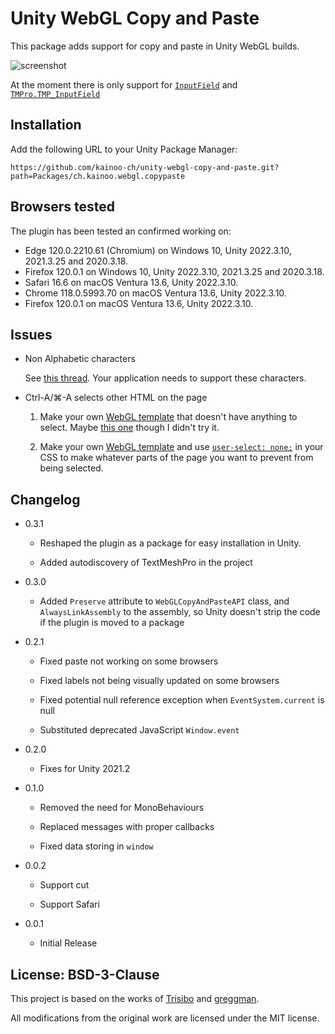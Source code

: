 # Unity WebGL Copy and Paste

This package adds support for copy and paste in Unity WebGL builds.

![screenshot](https://user-images.githubusercontent.com/234804/85267132-caa04900-b4af-11ea-821f-921cb7f02f34.gif)

At the moment there is only support for [`InputField`](https://docs.unity3d.com/2019.1/Documentation/Manual/script-InputField.html) and
[`TMPro.TMP_InputField`](https://docs.unity3d.com/Packages/com.unity.textmeshpro@2.1/api/TMPro.TMP_InputField.html)

## Installation

Add the following URL to your Unity Package Manager:
```
https://github.com/kainoo-ch/unity-webgl-copy-and-paste.git?path=Packages/ch.kainoo.webgl.copypaste
```

## Browsers tested

The plugin has been tested an confirmed working on:

* Edge 120.0.2210.61 (Chromium) on Windows 10, Unity 2022.3.10, 2021.3.25 and 2020.3.18.
* Firefox 120.0.1 on Windows 10, Unity 2022.3.10, 2021.3.25 and 2020.3.18.
* Safari 16.6 on macOS Ventura 13.6, Unity 2022.3.10.
* Chrome 118.0.5993.70 on macOS Ventura 13.6, Unity 2022.3.10.
* Firefox 120.0.1 on macOS Ventura 13.6, Unity 2022.3.10.

## Issues

* Non Alphabetic characters

  See [this thread](https://forum.unity.com/threads/japanese-hiragana-characters-dont-work-in-webgl.356097/). Your application needs to support these characters.

* Ctrl-A/⌘-A selects other HTML on the page

  1. Make your own [WebGL template](https://docs.unity3d.com/Manual/webgl-templates.html) that doesn't have
     anything to select. Maybe [this one](https://github.com/greggman/better-unity-webgl-template) though I
     didn't try it.

  2. Make your own [WebGL template](https://docs.unity3d.com/Manual/webgl-templates.html) and
     use [`user-select: none;`](https://developer.mozilla.org/en-US/docs/Web/CSS/user-select) in your CSS
     to make whatever parts of the page you want to prevent from being selected.

## Changelog

* 0.3.1

  * Reshaped the plugin as a package for easy installation in Unity.

  * Added autodiscovery of TextMeshPro in the project

* 0.3.0

  * Added `Preserve` attribute to `WebGLCopyAndPasteAPI` class, and `AlwaysLinkAssembly` to the assembly,
    so Unity doesn't strip the code if the plugin is moved to a package

* 0.2.1

  * Fixed paste not working on some browsers

  * Fixed labels not being visually updated on some browsers

  * Fixed potential null reference exception when `EventSystem.current` is null

  * Substituted deprecated JavaScript `Window.event`

* 0.2.0

  * Fixes for Unity 2021.2

* 0.1.0
  
  * Removed the need for MonoBehaviours
  
  * Replaced messages with proper callbacks

  * Fixed data storing in `window`

* 0.0.2

  * Support cut

  * Support Safari

* 0.0.1

  * Initial Release

## License: BSD-3-Clause
This project is based on the works of [Trisibo](https://github.com/Trisibo/unity-webgl-copy-and-paste) and [greggman](https://github.com/greggman/unity-webgl-copy-and-paste).

All modifications from the original work are licensed under the MIT license.